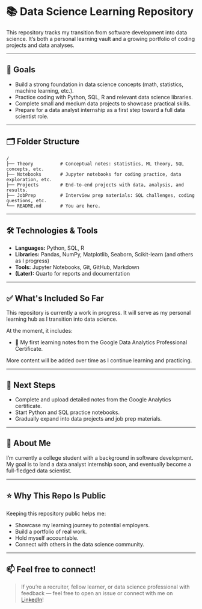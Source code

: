 # 📚 Data Science Learning Repository

This repository tracks my transition from software development into data science. It’s both a personal learning vault and a growing portfolio of coding projects and data analyses.

---

## 🎯 Goals

* Build a strong foundation in data science concepts (math, statistics, machine learning, etc.).
* Practice coding with Python, SQL, R and relevant data science libraries.
* Complete small and medium data projects to showcase practical skills.
* Prepare for a data analyst internship as a first step toward a full data scientist role.

---

## 🗂️ Folder Structure

```
/
├── Theory          # Conceptual notes: statistics, ML theory, SQL concepts, etc.
├── Notebooks       # Jupyter notebooks for coding practice, data exploration, etc.
├── Projects        # End-to-end projects with data, analysis, and results.
├── JobPrep         # Interview prep materials: SQL challenges, coding questions, etc.
└── README.md       # You are here.
```

---

## 🛠️ Technologies & Tools

* **Languages:** Python, SQL, R
* **Libraries:** Pandas, NumPy, Matplotlib, Seaborn, Scikit-learn (and others as I progress)
* **Tools:** Jupyter Notebooks, Git, GitHub, Markdown
* **(Later):** Quarto for reports and documentation

---

## ✅ What's Included So Far

This repository is currently a work in progress. It will serve as my personal learning hub as I transition into data science.

At the moment, it includes:

* 📓 My first learning notes from the Google Data Analytics Professional Certificate.

More content will be added over time as I continue learning and practicing.

---

## 🚀 Next Steps

* Complete and upload detailed notes from the Google Analytics certificate.
* Start Python and SQL practice notebooks.
* Gradually expand into data projects and job prep materials.

---

## 👋 About Me

I’m currently a college student with a background in software development. My goal is to land a data analyst internship soon, and eventually become a full-fledged data scientist.

---

## ⭐ Why This Repo Is Public

Keeping this repository public helps me:

* Showcase my learning journey to potential employers.
* Build a portfolio of real work.
* Hold myself accountable.
* Connect with others in the data science community.

---

## 📫 Feel free to connect!

> If you’re a recruiter, fellow learner, or data science professional with feedback — feel free to open an issue or connect with me on [LinkedIn](https://www.linkedin.com/in/newton-ribeiro/)!
